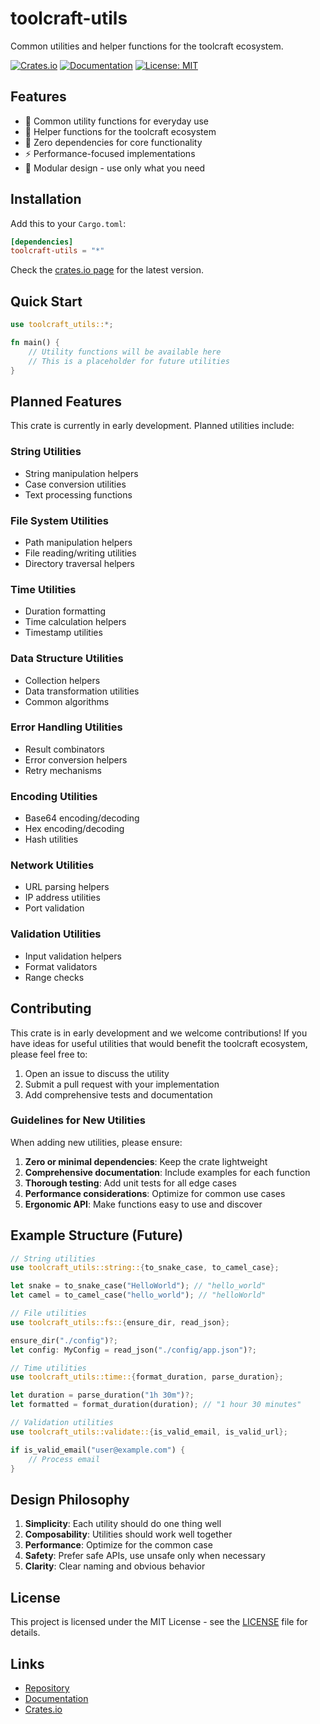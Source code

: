 # toolcraft-utils

Common utilities and helper functions for the toolcraft ecosystem.

[![Crates.io](https://img.shields.io/crates/v/toolcraft-utils.svg)](https://crates.io/crates/toolcraft-utils)
[![Documentation](https://docs.rs/toolcraft-utils/badge.svg)](https://docs.rs/toolcraft-utils)
[![License: MIT](https://img.shields.io/badge/License-MIT-blue.svg)](https://opensource.org/licenses/MIT)

## Features

- 🚀 Common utility functions for everyday use
- 🔧 Helper functions for the toolcraft ecosystem
- 🎯 Zero dependencies for core functionality
- ⚡ Performance-focused implementations
- 🧩 Modular design - use only what you need

## Installation

Add this to your `Cargo.toml`:

```toml
[dependencies]
toolcraft-utils = "*"
```

Check the [crates.io page](https://crates.io/crates/toolcraft-utils) for the latest version.

## Quick Start

```rust
use toolcraft_utils::*;

fn main() {
    // Utility functions will be available here
    // This is a placeholder for future utilities
}
```

## Planned Features

This crate is currently in early development. Planned utilities include:

### String Utilities
- String manipulation helpers
- Case conversion utilities
- Text processing functions

### File System Utilities
- Path manipulation helpers
- File reading/writing utilities
- Directory traversal helpers

### Time Utilities
- Duration formatting
- Time calculation helpers
- Timestamp utilities

### Data Structure Utilities
- Collection helpers
- Data transformation utilities
- Common algorithms

### Error Handling Utilities
- Result combinators
- Error conversion helpers
- Retry mechanisms

### Encoding Utilities
- Base64 encoding/decoding
- Hex encoding/decoding
- Hash utilities

### Network Utilities
- URL parsing helpers
- IP address utilities
- Port validation

### Validation Utilities
- Input validation helpers
- Format validators
- Range checks

## Contributing

This crate is in early development and we welcome contributions! If you have ideas for useful utilities that would benefit the toolcraft ecosystem, please feel free to:

1. Open an issue to discuss the utility
2. Submit a pull request with your implementation
3. Add comprehensive tests and documentation

### Guidelines for New Utilities

When adding new utilities, please ensure:

1. **Zero or minimal dependencies**: Keep the crate lightweight
2. **Comprehensive documentation**: Include examples for each function
3. **Thorough testing**: Add unit tests for all edge cases
4. **Performance considerations**: Optimize for common use cases
5. **Ergonomic API**: Make functions easy to use and discover

## Example Structure (Future)

```rust
// String utilities
use toolcraft_utils::string::{to_snake_case, to_camel_case};

let snake = to_snake_case("HelloWorld"); // "hello_world"
let camel = to_camel_case("hello_world"); // "helloWorld"

// File utilities
use toolcraft_utils::fs::{ensure_dir, read_json};

ensure_dir("./config")?;
let config: MyConfig = read_json("./config/app.json")?;

// Time utilities
use toolcraft_utils::time::{format_duration, parse_duration};

let duration = parse_duration("1h 30m")?;
let formatted = format_duration(duration); // "1 hour 30 minutes"

// Validation utilities
use toolcraft_utils::validate::{is_valid_email, is_valid_url};

if is_valid_email("user@example.com") {
    // Process email
}
```

## Design Philosophy

1. **Simplicity**: Each utility should do one thing well
2. **Composability**: Utilities should work well together
3. **Performance**: Optimize for the common case
4. **Safety**: Prefer safe APIs, use unsafe only when necessary
5. **Clarity**: Clear naming and obvious behavior

## License

This project is licensed under the MIT License - see the [LICENSE](https://github.com/code-serenade/toolcraft/blob/main/LICENSE) file for details.

## Links

- [Repository](https://github.com/code-serenade/toolcraft)
- [Documentation](https://docs.rs/toolcraft-utils)
- [Crates.io](https://crates.io/crates/toolcraft-utils)